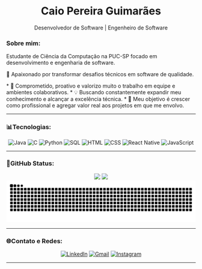 <h1 align="center">Caio Pereira Guimarães</h1>
<p align="center">Desenvolvedor de Software | Engenheiro de Software</p>

<h3>Sobre mim:</h3>
Estudante de Ciência da Computação na PUC-SP focado em desenvolvimento e engenharia de software.
<p>🚀 Apaixonado por transformar desafios técnicos em software de qualidade.</p>
* 🤝 Comprometido, proativo e valorizo muito o trabalho em equipe e ambientes colaborativos.
* 💡 Buscando constantemente expandir meu conhecimento e alcançar a excelência técnica.
* 🎯 Meu objetivo é crescer como profissional e agregar valor real aos projetos em que me envolvo.

  
<!--
**FenixReloaded/FenixReloaded** is a ✨ _special_ ✨ repository because its `README.md` (this file) appears on your GitHub profile.

Here are some ideas to get you started:

- 🔭 I’m currently working on ...
- 🌱 I’m currently learning ...
- 👯 I’m looking to collaborate on ...
- 🤔 I’m looking for help with ...
- 💬 Ask me about ...
- 📫 How to reach me: ...
- 😄 Pronouns: ...
- ⚡ Fun fact: ...
-->
---

<h3>📊Tecnologias:</h3>
<div align="center">
  <img src="https://img.shields.io/badge/Java-ED8B00?style=for-the-badge&logo=openjdk&logoColor=white" alt="Java"/>
  <img src="https://img.shields.io/badge/C-00599C?style=for-the-badge&logo=c&logoColor=white" alt="C"/>
  <img src="https://img.shields.io/badge/Python-3776AB?style=for-the-badge&logo=python&logoColor=white" alt="Python"/>
  <img src="https://img.shields.io/badge/MySQL-4479A1?style=for-the-badge&logo=mysql&logoColor=white" alt="SQL"/>
  <img src="https://img.shields.io/badge/HTML5-E34F26?style=for-the-badge&logo=html5&logoColor=white" alt="HTML"/>
  <img src="https://img.shields.io/badge/CSS3-1572B6?style=for-the-badge&logo=css3&logoColor=white" alt="CSS"/>
  <img src="https://img.shields.io/badge/React_Native-20232A?style=for-the-badge&logo=react&logoColor=61DAFB" alt="React Native"/>
  <img src="https://img.shields.io/badge/JavaScript-F7DF1E?style=for-the-badge&logo=javascript&logoColor=black" alt="JavaScript"/>
</div>

---

<h3>📱GitHub Status:</h3>
<div align="center">
  <img height="180em" src="https://github-readme-stats.vercel.app/api?username=FenixReloaded&show_icons=true&theme=dracula&include_all_commits=true&count_private=true"/>
  <img height="180em" src="https://github-readme-stats.vercel.app/api/top-langs/?username=FenixReloaded&layout=compact&langs_count=7&theme=dracula"/>
</div>
<div align="center">
<picture>
  <source media="(prefers-color-scheme: dark)" srcset="https://raw.githubusercontent.com/FenixReloaded/FenixReloaded/output/github-contribution-grid-snake-dark.svg">
  <source media="(prefers-color-scheme: dark)" srcset="https://raw.githubusercontent.com/FenixReloaded/FenixReloaded/output/github-contribution-grid-snake.svg">
  <img alt="github contribution grid snake animation" src="https://raw.githubusercontent.com/FenixReloaded/FenixReloaded/output/github-contribution-grid-snake.svg">
</picture>
</div>

---

<h3>🌐Contato e Redes:</h3>
<div align="center"> 
  <a href="https://www.linkedin.com/in/https://www.linkedin.com/in/caiopguimaraes//" target="_blank"><img src="https://img.shields.io/badge/LinkedIn-0077B5?style=for-the-badge&logo=linkedin&logoColor=white" alt="LinkedIn"/></a>
  <a href="mailto:cpg.contato.networking@gmail.com"><img src="https://img.shields.io/badge/Gmail-D14836?style=for-the-badge&logo=gmail&logoColor=white" alt="Gmail"/></a>
  <a href="https://instagram.com/https://www.instagram.com/caio_kabooo/" target="_blank"><img src="https://img.shields.io/badge/Instagram-E4405F?style=for-the-badge&logo=instagram&logoColor=white" alt="Instagram"/></a>
</div>

---
